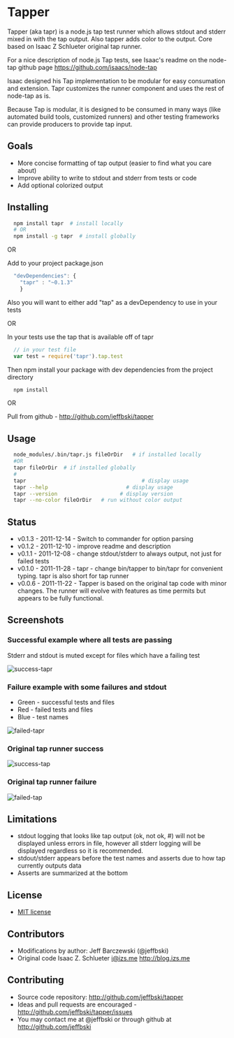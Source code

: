 # Tapper

Tapper (aka tapr) is a node.js tap test runner which allows stdout and stderr mixed in with the tap output. Also tapper adds color to the output. Core based on Isaac Z Schlueter original tap runner.

For a nice description of node.js Tap tests, see Isaac's readme on the node-tap github page <https://github.com/isaacs/node-tap>

Isaac designed his Tap implementation to be modular for easy consumation and extension. Tapr customizes the runner component and uses the rest of node-tap as is.

Because Tap is modular, it is designed to be consumed in many ways (like automated build tools, customized runners) and other testing frameworks can provide producers to provide tap input.



## Goals

 - More concise formatting of tap output (easier to find what you care about)
 - Improve ability to write to stdout and stderr from tests or code
 - Add optional colorized output

## Installing

```bash
  npm install tapr  # install locally
  # OR
  npm install -g tapr  # install globally
```

OR

Add to your project package.json

```javascript
  "devDependencies": {
    "tapr" : "~0.1.3"
    }
```

Also you will want to either add "tap" as a devDependency to use in your tests

OR

In your tests use the tap that is available off of tapr

```javascript
  // in your test file
  var test = require('tapr').tap.test
```


Then npm install your package with dev dependencies from the project directory

```bash
  npm install
```

OR

Pull from github - http://github.com/jeffbski/tapper

## Usage

```bash
  node_modules/.bin/tapr.js fileOrDir   # if installed locally
  #OR
  tapr fileOrDir  # if installed globally
  #
  tapr                                     # display usage
  tapr --help                         # display usage
  tapr --version                    # display version
  tapr --no-color fileOrDir   # run without color output
```

## Status

 - v0.1.3 - 2011-12-14 - Switch to commander for option parsing
 - v0.1.2 - 2011-12-10 - improve readme and description
 - v0.1.1 - 2011-12-08 - change stdout/stderr to always output, not just for failed tests
 - v0.1.0 - 2011-11-28 - tapr - change bin/tapper to bin/tapr for convenient typing. tapr is also short for tap runner
 - v0.0.6 - 2011-11-22 - Tapper is based on the original tap code with minor changes. The runner will evolve with features as time permits but appears to be fully functional.

## Screenshots

### Successful example where all tests are passing

Stderr and stdout is muted except for files which have a failing test

![success-tapr](http://github.com/jeffbski/tapper/raw/master/doc/success-tapr.png)

### Failure example with some failures and stdout

 - Green - successful tests and files
 - Red - failed tests and files
 - Blue - test names

![failed-tapr](http://github.com/jeffbski/tapper/raw/master/doc/failed-tapr.png)

### Original tap runner success

![success-tap](http://github.com/jeffbski/tapper/raw/master/doc/success-tap.png)

### Original tap runner failure

![failed-tap](http://github.com/jeffbski/tapper/raw/master/doc/failed-tap.png)

## Limitations

 - stdout logging that looks like tap output (ok, not ok, #) will not be displayed unless errors in file, however all stderr logging will be displayed regardless so it is recommended.
 - stdout/stderr appears before the test names and asserts due to how tap currently outputs data
 - Asserts are summarized at the bottom

## License

 - [MIT license](http://github.com/jeffbski/tapper/raw/master/LICENSE)

## Contributors

 - Modifications by author: Jeff Barczewski (@jeffbski)
 - Original code Isaac Z. Schlueter <i@izs.me> http://blog.izs.me

## Contributing

 - Source code repository: http://github.com/jeffbski/tapper
 - Ideas and pull requests are encouraged  - http://github.com/jeffbski/tapper/issues
 - You may contact me at @jeffbski or through github at http://github.com/jeffbski
